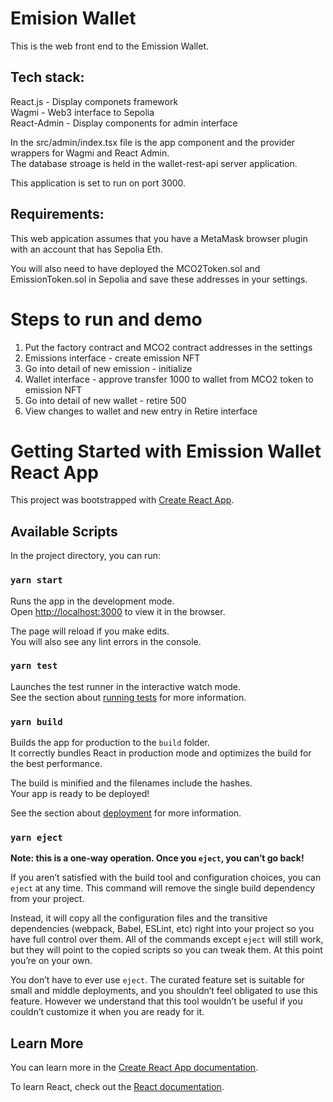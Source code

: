 # Emision Wallet 
This is the web front end to the Emission Wallet.

## Tech stack:
React.js - Display componets framework\
Wagmi - Web3 interface to Sepolia\
React-Admin - Display components for admin interface

In the src/admin/index.tsx file is the app component and the provider wrappers for Wagmi and React Admin.\
The database stroage is held in the wallet-rest-api server application.

This application is set to run on port 3000.

## Requirements:
This web appication assumes that you have a MetaMask browser plugin with an account that has Sepolia Eth.

You will also need to have deployed the MCO2Token.sol and EmissionToken.sol in Sepolia and save these addresses in your settings.

# Steps to run and demo
1. Put the factory contract and MCO2 contract addresses in the settings
2. Emissions interface - create emission NFT
3. Go into detail of new emission - initialize
4. Wallet interface - approve transfer 1000 to wallet from MCO2 token to emission NFT
5. Go into detail of new wallet - retire 500 
6. View changes to wallet and new entry in Retire interface

# Getting Started with Emission Wallet React App

This project was bootstrapped with [Create React App](https://github.com/facebook/create-react-app).

## Available Scripts

In the project directory, you can run:

### `yarn start`

Runs the app in the development mode.\
Open [http://localhost:3000](http://localhost:3000) to view it in the browser.

The page will reload if you make edits.\
You will also see any lint errors in the console.

### `yarn test`

Launches the test runner in the interactive watch mode.\
See the section about [running tests](https://facebook.github.io/create-react-app/docs/running-tests) for more information.

### `yarn build`

Builds the app for production to the `build` folder.\
It correctly bundles React in production mode and optimizes the build for the best performance.

The build is minified and the filenames include the hashes.\
Your app is ready to be deployed!

See the section about [deployment](https://facebook.github.io/create-react-app/docs/deployment) for more information.

### `yarn eject`

**Note: this is a one-way operation. Once you `eject`, you can’t go back!**

If you aren’t satisfied with the build tool and configuration choices, you can `eject` at any time. This command will remove the single build dependency from your project.

Instead, it will copy all the configuration files and the transitive dependencies (webpack, Babel, ESLint, etc) right into your project so you have full control over them. All of the commands except `eject` will still work, but they will point to the copied scripts so you can tweak them. At this point you’re on your own.

You don’t have to ever use `eject`. The curated feature set is suitable for small and middle deployments, and you shouldn’t feel obligated to use this feature. However we understand that this tool wouldn’t be useful if you couldn’t customize it when you are ready for it.

## Learn More

You can learn more in the [Create React App documentation](https://facebook.github.io/create-react-app/docs/getting-started).

To learn React, check out the [React documentation](https://reactjs.org/).
